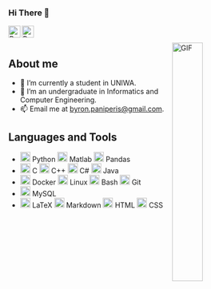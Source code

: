 <!--### Hi there 👋
🔭 I’m currently studying in UNIWA

**Kegar3/Kegar3** is a ✨ _special_ ✨ repository because its `README.md` (this file) appears on your GitHub profile.

Here are some ideas to get you started:

- 🔭 I’m currently working on ...
- 🌱 I’m currently learning ...
- 👯 I’m looking to collaborate on ...
- 🤔 I’m looking for help with ...
- 💬 Ask me about ...
- 📫 How to reach me: ...
- 😄 Pronouns: ...
- ⚡ Fun fact: ...
-->
### Hi There 👋

<a href="https://www.linkedin.com/in/byron-paniperis/">
  <img align="left" alt="Byron's Linkedin" width="24px" src="https://cdn.jsdelivr.net/gh/devicons/devicon/icons/linkedin/linkedin-original.svg" />
</a>

<a href="https://kegar3.github.io/byron-paniperis/">
  <img align="left" alt="Byron's Portfolio" width="24px" src="https://icongr.am/fontawesome/address-card.svg?size=148&color=ffffff" />
</a>

<br />
<br />

<img align="right" alt="GIF" width="35%" height="35%" src="https://media0.giphy.com/media/v1.Y2lkPTc5MGI3NjExZHo3eWZqMjQ4c2ljZjQwM2ZzdXh4NDF2eWx2d3JlcWxwMGFnaW01YSZlcD12MV9pbnRlcm5hbF9naWZfYnlfaWQmY3Q9Zw/D2j3xOKq0O0qQ8BOVC/giphy.gif"/>

## About me

- 🔭 I’m currently a student in UNIWA.
- 🌱 I’m an undergraduate in Informatics and Computer Engineering.
- 📫 Email me at [byron.paniperis@gmail.com](mailto:byron.paniperis@gmail.com).

## Languages and Tools

<ul style="direction: flex">
  <li>
    <code><img height="20" src="https://cdn.jsdelivr.net/gh/devicons/devicon/icons/python/python-original.svg" /></code> Python
    <code><img height="20" src="https://cdn.jsdelivr.net/gh/devicons/devicon/icons/matlab/matlab-original.svg" /></code> Matlab
    <code><img height="20" src="https://cdn.jsdelivr.net/gh/devicons/devicon/icons/pandas/pandas-original.svg"/></code> Pandas
  </li>

  <li>
    <code><img height="20" src="https://cdn.jsdelivr.net/gh/devicons/devicon/icons/c/c-original.svg"></code> C
    <code><img height="20" src="https://cdn.jsdelivr.net/gh/devicons/devicon/icons/cplusplus/cplusplus-original.svg"></code> C++
    <code><img height="20" src="https://cdn.jsdelivr.net/gh/devicons/devicon/icons/csharp/csharp-original.svg"></code> C#
    <code><img height="20" src="https://cdn.jsdelivr.net/gh/devicons/devicon/icons/java/java-original.svg"></code> Java
  </li>

  <li>
    <code><img height="20" src="https://cdn.jsdelivr.net/gh/devicons/devicon/icons/docker/docker-original.svg"></code> Docker
    <code><img height="20" src="https://cdn.jsdelivr.net/gh/devicons/devicon/icons/linux/linux-original.svg"></code> Linux
    <code><img height="20" src="https://cdn.jsdelivr.net/gh/devicons/devicon/icons/bash/bash-original.svg"></code> Bash
    <code><img height="20" src="https://cdn.jsdelivr.net/gh/devicons/devicon/icons/git/git-original.svg"/></code> Git
  </li>

  <li>
    <!--<code><img height="20" src="https://cdn.jsdelivr.net/gh/devicons/devicon/icons/mongodb/mongodb-original.svg" /></code> MongoDB-->
    <code><img height="20" src="https://cdn.jsdelivr.net/gh/devicons/devicon/icons/mysql/mysql-original.svg" /></code> MySQL
  </li>

  <li>
    <code><img height="20" src="https://cdn.jsdelivr.net/gh/devicons/devicon/icons/latex/latex-original.svg" /></code> LaTeX
    <code><img height="20" src="https://cdn.jsdelivr.net/gh/devicons/devicon/icons/markdown/markdown-original.svg" /></code> Markdown
    <code><img height="20" src="https://cdn.jsdelivr.net/gh/devicons/devicon/icons/html5/html5-original.svg"></code> HTML
    <code><img height="20" src="https://cdn.jsdelivr.net/gh/devicons/devicon/icons/css3/css3-original.svg"></code> CSS
  </li>
</ul>
